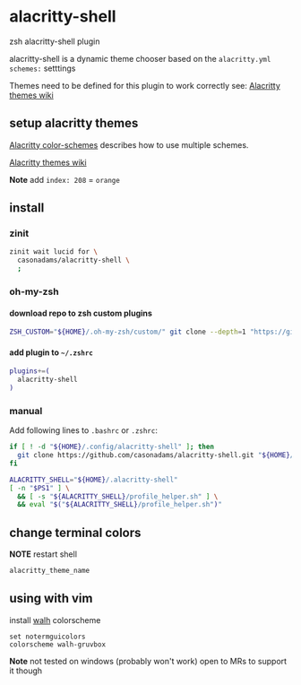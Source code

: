 # alacritty-shell

zsh alacritty-shell plugin

alacritty-shell is a dynamic theme chooser based on the `alacritty.yml`
`schemes:` setttings

Themes need to be defined for this plugin to work correctly see:
[Alacritty themes wiki](https://github.com/casonadams/alacritty-shell/wiki/Themes)

## setup alacritty themes

[Alacritty color-schemes](https://github.com/alacritty/alacritty/wiki/Color-schemes)
describes how to use multiple schemes.

[Alacritty themes wiki](https://github.com/casonadams/alacritty-shell/wiki/Themes)

 **Note** add `index: 208` = `orange`

## install

### zinit

```zsh
zinit wait lucid for \
  casonadams/alacritty-shell \
  ;
```

### oh-my-zsh

#### download repo to zsh custom plugins

```sh
ZSH_CUSTOM="${HOME}/.oh-my-zsh/custom/" git clone --depth=1 "https://github.com/casonadams/alacritty-shell.git" "${ZSH_CUSTOM}/plugins/alacritty-shell"
```

#### add plugin to `~/.zshrc`

```zsh
plugins+=(
  alacritty-shell
)
```

### manual

Add following lines to `.bashrc` or `.zshrc`:

```sh
if [ ! -d "${HOME}/.config/alacritty-shell" ]; then
  git clone https://github.com/casonadams/alacritty-shell.git "${HOME}/.alacritty-shell"
fi

ALACRITTY_SHELL="${HOME}/.alacritty-shell"
[ -n "$PS1" ] \
  && [ -s "${ALACRITTY_SHELL}/profile_helper.sh" ] \
  && eval "$("${ALACRITTY_SHELL}/profile_helper.sh")"
```

## change terminal colors

**NOTE** restart shell

```sh
alacritty_theme_name
```

## using with vim

install [walh](https://github.com/casonadams/walh) colorscheme

```vimrc
set notermguicolors
colorscheme walh-gruvbox
```

**Note** not tested on windows (probably won't work) open to MRs to support it
though
